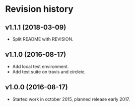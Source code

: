 Revision history
===================


v1.1.1 (2018-03-09)
--------------------

* Split README with REVISION.


v1.1.0 (2016-08-17)
--------------------

* Add local test environment.
* Add test suite on travis and circleic.


v1.0.0 (2016-08-17)
--------------------

* Started work in october 2015, planned release early 2017.
